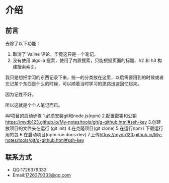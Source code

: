 # 介绍

## 前言

去除了以下功能：

1. 取消了 Valine 评论，毕竟这只是一个笔记。
2. 没有使用 algolia 搜索，使用了内置搜索，只能根据页面的标题、h2 和 h3 构建搜索索引。

我只是想把学习的东西记录下来，统一的分类放在这里，以后需要用到的时候或者忘记某个东西是什么的时候，可以顺着当时学习的思路迅速回忆起来。

因为记性不好。

所以这就是个个人笔记而已。

##项目的启动步骤
1.必须安装git和node.js(npm)
2.配置密钥和公钥<https://mydb123.github.io/My-notes/tools/git/g-github.html#ssh-key>
3.创建放项目的文件夹在运行 (git init)
4.在克隆项目(git clone)
5.在运行npm i 下载运行用的包
6.在启动项目(npm run docs:dev)
7.上传<https://mydb123.github.io/My-notes/tools/git/g-github.html#ssh-key>


## 联系方式
- QQ:1726379333
- Email:1726379333@qq.com




